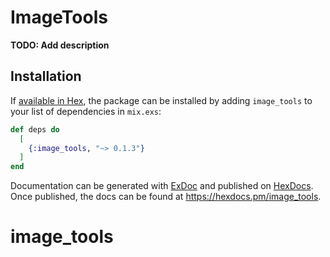 # ImageTools

**TODO: Add description**

## Installation

If [available in Hex](https://hex.pm/docs/publish), the package can be installed
by adding `image_tools` to your list of dependencies in `mix.exs`:

```elixir
def deps do
  [
    {:image_tools, "~> 0.1.3"}
  ]
end
```

Documentation can be generated with [ExDoc](https://github.com/elixir-lang/ex_doc)
and published on [HexDocs](https://hexdocs.pm). Once published, the docs can
be found at <https://hexdocs.pm/image_tools>.

# image_tools
